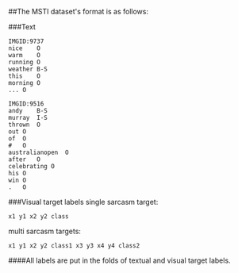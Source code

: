 
##The MSTI dataset's format is as follows:

###Text

```
IMGID:9737
nice	O
warm	O
running	O
weather	B-S
this	O
morning	O
...	O

IMGID:9516
andy	B-S
murray	I-S
thrown	O
out	O
of	O
#	O
australianopen	O
after	O
celebrating	O
his	O
win	O
.	O
```

###Visual target labels
single sarcasm target:
```
x1 y1 x2 y2 class
```
multi sarcasm targets:
```
x1 y1 x2 y2 class1 x3 y3 x4 y4 class2
```

####All labels are put in the folds of textual and visual target labels.

